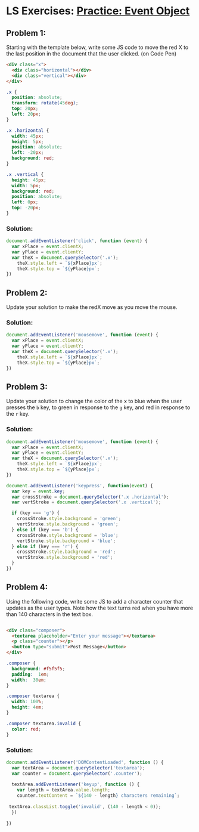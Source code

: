 # LS Exercises: [Practice: Event Object](https://launchschool.com/lessons/8c4d93c8/assignments/2d21ae5b)

## Problem 1:

Starting with the template below, write some JS code to move the red X to the last position in the document that the user clicked. (on Code Pen)

```html
<div class="x">
  <div class="horizontal"></div>
  <div class="vertical"></div>
</div> 
```

```css
.x {
  position: absolute;
  transform: rotate(45deg);
  top: 20px;
  left: 20px;
}

.x .horizontal {
  width: 45px;
  height: 5px;
  position: absolute;
  left: -20px;
  background: red;
}

.x .vertical {
  height: 45px;
  width: 5px;
  background: red;
  position: absolute;
  left: 0px;
  top: -20px;
}
```



### Solution:

```javascript
document.addEventListener('click', function (event) {
  var xPlace = event.clientX;
  var yPlace = event.clientY;
  var theX = document.querySelector('.x');
    theX.style.left = `${xPlace}px`;
    theX.style.top = `${yPlace}px`;
})
```

## Problem 2:

Update your solution to make the redX move as you move the mouse.

### Solution:

```javascript
document.addEventListener('mousemove', function (event) {
  var xPlace = event.clientX;
  var yPlace = event.clientY;
  var theX = document.querySelector('.x');
    theX.style.left = `${xPlace}px`;
    theX.style.top = `${yPlace}px`;
})

```

## Problem 3:

Update your solution to change the color of the x to blue when the user presses the `b` key, to green in response to the `g` key, and red in response to the `r` key.

### Solution:

```javascript
document.addEventListener('mousemove', function (event) {
  var xPlace = event.clientX;
  var yPlace = event.clientY;
  var theX = document.querySelector('.x');
    theX.style.left = `${xPlace}px`;
    theX.style.top = `${yPlace}px`;
})

document.addEventListener('keypress', function(event) {
  var key = event.key;
  var crossStroke = document.querySelector('.x .horizontal');
  var vertStroke = document.querySelector('.x .vertical');

  if (key === 'g') {
    crossStroke.style.background = 'green';
    vertStroke.style.background = 'green';
  } else if (key === 'b') {
    crossStroke.style.background = 'blue';
    vertStroke.style.background = 'blue';
  } else if (key === 'r') {
    crossStroke.style.background = 'red';
    vertStroke.style.background = 'red';
  } 
})
```

## Problem 4:

Using the following code, write some JS to add a character counter that updates as the user types.  Note how the text turns red when you have more than 140 characters in the text box.

```html

<div class="composer">
  <textarea placeholder="Enter your message"></textarea>
  <p class="counter"></p>
  <button type="submit">Post Message</button>
</div>
```

```css
.composer {
  background: #f5f5f5;
  padding:  1em;
  width:  30em;
}

.composer textarea {
  width: 100%;
  height: 4em;
}

.composer textarea.invalid {
  color: red;
}
```

### Solution:

```javascript
document.addEventListener('DOMContentLoaded', function () {
  var textArea = document.querySelector('textarea');
  var counter = document.querySelector('.counter');
  
  textArea.addEventListener('keyup', function () {
    var length = textArea.value.length;
    counter.textContent = `${140 - length} characters remaining`;
    
 textArea.classList.toggle('invalid', (140 - length < 0));
  })
  
})
```
